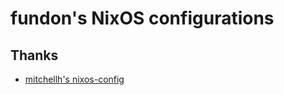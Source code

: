 # fundon's NixOS configurations

## Thanks

* [mitchellh's nixos-config](https://github.com/mitchellh/nixos-config)
